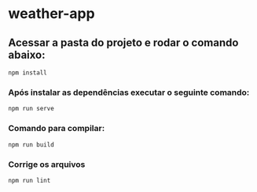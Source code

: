 # weather-app

## Acessar a pasta do projeto e rodar o comando abaixo:
```
npm install
```

### Após instalar as dependências executar o seguinte comando:
```
npm run serve
```

### Comando para compilar:
```
npm run build
```

### Corrige os arquivos
```
npm run lint
